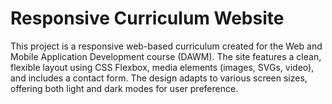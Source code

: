 # Responsive Curriculum Website

This project is a responsive web-based curriculum created for the Web and Mobile Application Development course (DAWM). The site features a clean, flexible layout using CSS Flexbox, media elements (images, SVGs, video), and includes a contact form. The design adapts to various screen sizes, offering both light and dark modes for user preference.